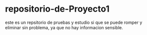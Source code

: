 # repositorio-de-Proyecto1
este es un repsitorio de pruebas y estudio si que se puede romper y eliminar sin problema, ya que no hay informacion sensible.
